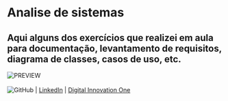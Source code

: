 # Analise de sistemas
## Aqui alguns dos exercícios que realizei em aula para documentação, levantamento de requisitos, diagrama de classes, casos de uso, etc.

![PREVIEW](https://raw.githubusercontent.com/andreriffen/IFSC_Stuff/main/diagramaClasseJPG.jpg)
<br>
<br>
![GitHub](https://github.com/andreriffen) | [LinkedIn](https://www.linkedin.com/in/andre-gbf/) | [Digital Innovation One](https://web.dio.me/users/andreriffen6)
